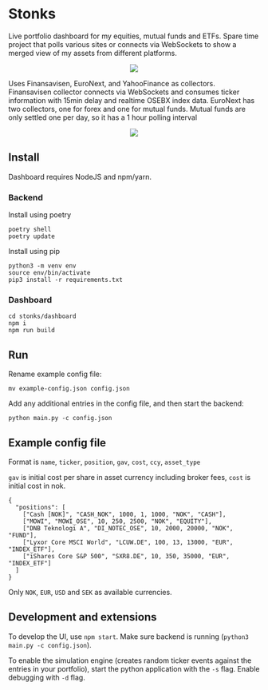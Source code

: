 Stonks
====

Live portfolio dashboard for my equities, mutual funds and ETFs. Spare time project that polls various sites
or connects via WebSockets to show a merged view of my assets from different platforms.

<p align="center">
  <img src="https://i.imgur.com/7jfOFcJ.png" />
</p>

Uses Finansavisen, EuroNext, and YahooFinance as collectors. Finansavisen collector connects via WebSockets
and consumes ticker information with 15min delay and realtime OSEBX index data. EuroNext has two collectors,
one for forex and one for mutual funds. Mutual funds are only settled one per day, so it has a 1 hour polling interval

<p align="center">
  <img src="https://i.imgur.com/y9wrF8l.png" />
</p>

## Install

Dashboard requires NodeJS and npm/yarn.

### Backend

Install using poetry

```
poetry shell
poetry update
```

Install using pip

```
python3 -m venv env
source env/bin/activate
pip3 install -r requirements.txt
```

### Dashboard

```
cd stonks/dashboard
npm i
npm run build
```

## Run

Rename example config file:

```
mv example-config.json config.json
```

Add any additional entries in the config file, and then start the backend:

```
python main.py -c config.json
```

## Example config file

Format is `name`, `ticker`, `position`, `gav`, `cost`, `ccy`, `asset_type`

`gav` is initial cost per share in asset currency including broker fees, `cost` is initial cost in nok.

```
{
  "positions": [
    ["Cash [NOK]", "CASH_NOK", 1000, 1, 1000, "NOK", "CASH"],
    ["MOWI", "MOWI_OSE", 10, 250, 2500, "NOK", "EQUITY"],
    ["DNB Teknologi A", "DI_NOTEC_OSE", 10, 2000, 20000, "NOK", "FUND"],
    ["Lyxor Core MSCI World", "LCUW.DE", 100, 13, 13000, "EUR", "INDEX_ETF"],
    ["iShares Core S&P 500", "SXR8.DE", 10, 350, 35000, "EUR", "INDEX_ETF"]
  ]
}
```

Only `NOK`, `EUR`, `USD` and `SEK` as available currencies.


## Development and extensions

To develop the UI, use `npm start`.
Make sure backend is running (`python3 main.py -c config.json`).

To enable the simulation engine (creates random ticker events against the entries in your portfolio),
start the python application with the `-s` flag. Enable debugging with `-d` flag.